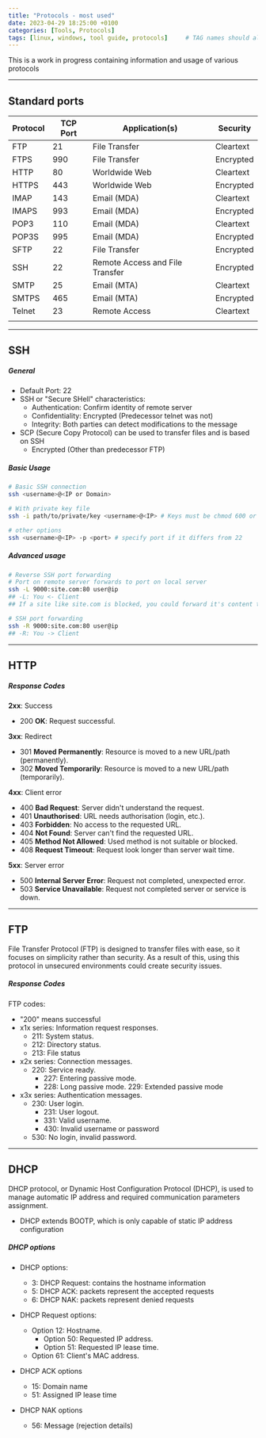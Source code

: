 ```yaml
---
title: "Protocols - most used"
date: 2023-04-29 18:25:00 +0100
categories: [Tools, Protocols]
tags: [linux, windows, tool guide, protocols]     # TAG names should always be lowercase
---
```


This is a work in progress containing information and usage of various protocols

----------

## Standard ports

| Protocol | TCP Port | Application(s)                    | Security  |
|----------|----------|-----------------------------------|-----------|
| FTP      | 21       | File Transfer                     | Cleartext |
| FTPS     | 990      | File Transfer                     | Encrypted |
| HTTP     | 80       | Worldwide Web                     | Cleartext |
| HTTPS    | 443      | Worldwide Web                     | Encrypted |
| IMAP     | 143      | Email (MDA)                       | Cleartext |
| IMAPS    | 993      | Email (MDA)                       | Encrypted |
| POP3     | 110      | Email (MDA)                       | Cleartext |
| POP3S    | 995      | Email (MDA)                       | Encrypted |
| SFTP     | 22       | File Transfer                     | Encrypted |
| SSH      | 22       | Remote Access and   File Transfer | Encrypted |
| SMTP     | 25       | Email (MTA)                       | Cleartext |
| SMTPS    | 465      | Email (MTA)                       | Encrypted |
| Telnet   | 23       | Remote Access                     | Cleartext |
|          |          |                                   |           |

----------

## SSH


##### General

- Default Port: 22
- SSH or "Secure SHell" characteristics:
  - Authentication: Confirm identity of remote server
  - Confidentiality: Encrypted (Predecessor telnet was not)
  - Integrity: Both parties can detect modifications to the message
- SCP (Secure Copy Protocol) can be used to transfer files and is based on SSH
  - Encrypted (Other than predecessor FTP)

##### Basic Usage

```bash
# Basic SSH connection
ssh <username>@<IP or Domain>

# With private key file
ssh -i path/to/private/key <username>@<IP> # Keys must be chmod 600 or 700 to use

# other options
ssh <username>@<IP> -p <port> # specify port if it differs from 22 
```

##### Advanced usage

```bash
# Reverse SSH port forwarding
# Port on remote server forwards to port on local server
ssh -L 9000:site.com:80 user@ip
## -L: You <- Client
## If a site like site.com is blocked, you could forward it's content to your own server and view it on localhost:9000

# SSH port forwarding
ssh -R 9000:site.com:80 user@ip
## -R: You -> Client
```

---

## HTTP


##### Response Codes

**2xx**: Success
- 200 **OK**: Request successful.

**3xx**: Redirect
- 301 **Moved Permanently**: Resource is moved to a new URL/path (permanently).
- 302 **Moved Temporarily**: Resource is moved to a new URL/path (temporarily).

**4xx**: Client error
- 400 **Bad Request**: Server didn't understand the request.
- 401 **Unauthorised**: URL needs authorisation (login, etc.).
- 403 **Forbidden**: No access to the requested URL. 
- 404 **Not Found**: Server can't find the requested URL.
- 405 **Method Not Allowed**: Used method is not suitable or blocked.
- 408 **Request Timeout**:  Request look longer than server wait time.

**5xx**: Server error
- 500 **Internal Server Error**: Request not completed, unexpected error.
- 503 **Service Unavailable**: Request not completed server or service is down.

----------

## FTP


File Transfer Protocol (FTP) is designed to transfer files with ease, so it focuses on simplicity rather than security. As a result of this, using this protocol in unsecured environments could create security issues.

##### Response Codes

FTP codes:
- "200" means successful
- x1x series: Information request responses.
  - 211: System status.
  - 212: Directory status.
  - 213: File status
- x2x series: Connection messages.
  - 220: Service ready.
	- 227: Entering passive mode.
	- 228: Long passive mode.
229: Extended passive mode
- x3x series: Authentication messages.
  - 230: User login.
	- 231: User logout.
	- 331: Valid username.
	- 430: Invalid username or password
  - 530: No login, invalid password.

----------

## DHCP


DHCP protocol, or Dynamic Host Configuration Protocol (DHCP), is used to manage automatic IP address and required communication parameters assignment.
- DHCP extends BOOTP, which is only capable of static IP address configuration



##### DHCP options

- DHCP options:
  - 3: DHCP Request: contains the hostname information
  - 5: DHCP ACK: packets represent the accepted requests 
  - 6: DHCP NAK: packets represent denied requests 

- DHCP Request options:
  - Option 12: Hostname.
	- Option 50: Requested IP address.
	- Option 51: Requested IP lease time.
  - Option 61: Client's MAC address.

- DHCP ACK options
  - 15: Domain name
  - 51: Assigned IP lease time

- DHCP NAK options
  - 56: Message (rejection details)
